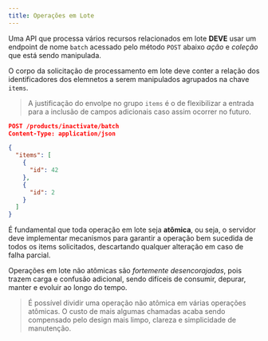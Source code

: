 ```yaml
---
title: Operações em Lote
---
```


Uma API que processa vários recursos relacionados em lote **DEVE** usar um endpoint de nome `batch` acessado pelo método `POST` abaixo *ação* e *coleção* que está sendo manipulada.

O corpo da solicitação de processamento em lote deve conter a relação dos identificadores dos elemnetos a serem manipulados agrupados na chave `items`.

> A justificação do envolpe no grupo `items` é o de flexibilizar a entrada para a inclusão de campos adicionais caso assim ocorrer no futuro.

```json
POST /products/inactivate/batch
Content-Type: application/json

{
  "items": [
    {
      "id": 42
    },
    {
      "id": 2
    }
  ]
}
```

É fundamental que toda operação em lote seja **atômica**, ou seja, o servidor deve implementar mecanismos para garantir a operação bem sucedida de todos os items solicitados, descartando qualquer alteração em caso de falha parcial.

Operações em lote não atômicas são *fortemente desencorajadas*, pois trazem carga e confusão adicional, sendo difíceis de consumir, depurar, manter e evoluir ao longo do tempo.

> É possível dividir uma operação não atômica em várias operações atômicas. O custo de mais algumas chamadas acaba sendo compensado pelo design mais limpo, clareza e simplicidade de manutenção.